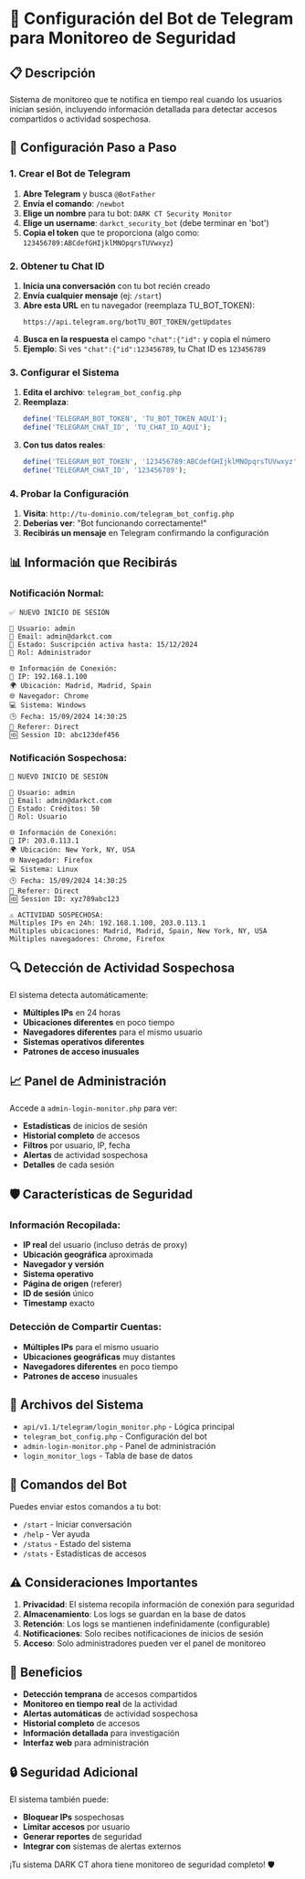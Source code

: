 # 🤖 Configuración del Bot de Telegram para Monitoreo de Seguridad

## 📋 Descripción
Sistema de monitoreo que te notifica en tiempo real cuando los usuarios inician sesión, incluyendo información detallada para detectar accesos compartidos o actividad sospechosa.

## 🔧 Configuración Paso a Paso

### 1. Crear el Bot de Telegram

1. **Abre Telegram** y busca `@BotFather`
2. **Envía el comando**: `/newbot`
3. **Elige un nombre** para tu bot: `DARK CT Security Monitor`
4. **Elige un username**: `darkct_security_bot` (debe terminar en 'bot')
5. **Copia el token** que te proporciona (algo como: `123456789:ABCdefGHIjklMNOpqrsTUVwxyz`)

### 2. Obtener tu Chat ID

1. **Inicia una conversación** con tu bot recién creado
2. **Envía cualquier mensaje** (ej: `/start`)
3. **Abre esta URL** en tu navegador (reemplaza TU_BOT_TOKEN):
   ```
   https://api.telegram.org/botTU_BOT_TOKEN/getUpdates
   ```
4. **Busca en la respuesta** el campo `"chat":{"id":` y copia el número
5. **Ejemplo**: Si ves `"chat":{"id":123456789`, tu Chat ID es `123456789`

### 3. Configurar el Sistema

1. **Edita el archivo**: `telegram_bot_config.php`
2. **Reemplaza**:
   ```php
   define('TELEGRAM_BOT_TOKEN', 'TU_BOT_TOKEN_AQUI');
   define('TELEGRAM_CHAT_ID', 'TU_CHAT_ID_AQUI');
   ```
3. **Con tus datos reales**:
   ```php
   define('TELEGRAM_BOT_TOKEN', '123456789:ABCdefGHIjklMNOpqrsTUVwxyz');
   define('TELEGRAM_CHAT_ID', '123456789');
   ```

### 4. Probar la Configuración

1. **Visita**: `http://tu-dominio.com/telegram_bot_config.php`
2. **Deberías ver**: "Bot funcionando correctamente!"
3. **Recibirás un mensaje** en Telegram confirmando la configuración

## 📊 Información que Recibirás

### Notificación Normal:
```
✅ NUEVO INICIO DE SESIÓN

👤 Usuario: admin
📧 Email: admin@darkct.com
🔑 Estado: Suscripción activa hasta: 15/12/2024
👑 Rol: Administrador

🌐 Información de Conexión:
📍 IP: 192.168.1.100
🌍 Ubicación: Madrid, Madrid, Spain
🌐 Navegador: Chrome
💻 Sistema: Windows
🕒 Fecha: 15/09/2024 14:30:25
🔗 Referer: Direct
🆔 Session ID: abc123def456
```

### Notificación Sospechosa:
```
🚨 NUEVO INICIO DE SESIÓN

👤 Usuario: admin
📧 Email: admin@darkct.com
🔑 Estado: Créditos: 50
👑 Rol: Usuario

🌐 Información de Conexión:
📍 IP: 203.0.113.1
🌍 Ubicación: New York, NY, USA
🌐 Navegador: Firefox
💻 Sistema: Linux
🕒 Fecha: 15/09/2024 14:30:25
🔗 Referer: Direct
🆔 Session ID: xyz789abc123

⚠️ ACTIVIDAD SOSPECHOSA:
Múltiples IPs en 24h: 192.168.1.100, 203.0.113.1
Múltiples ubicaciones: Madrid, Madrid, Spain, New York, NY, USA
Múltiples navegadores: Chrome, Firefox
```

## 🔍 Detección de Actividad Sospechosa

El sistema detecta automáticamente:

- **Múltiples IPs** en 24 horas
- **Ubicaciones diferentes** en poco tiempo
- **Navegadores diferentes** para el mismo usuario
- **Sistemas operativos diferentes**
- **Patrones de acceso inusuales**

## 📈 Panel de Administración

Accede a `admin-login-monitor.php` para ver:

- **Estadísticas** de inicios de sesión
- **Historial completo** de accesos
- **Filtros** por usuario, IP, fecha
- **Alertas** de actividad sospechosa
- **Detalles** de cada sesión

## 🛡️ Características de Seguridad

### Información Recopilada:
- **IP real** del usuario (incluso detrás de proxy)
- **Ubicación geográfica** aproximada
- **Navegador y versión**
- **Sistema operativo**
- **Página de origen** (referer)
- **ID de sesión** único
- **Timestamp** exacto

### Detección de Compartir Cuentas:
- **Múltiples IPs** para el mismo usuario
- **Ubicaciones geográficas** muy distantes
- **Navegadores diferentes** en poco tiempo
- **Patrones de acceso** inusuales

## 🔧 Archivos del Sistema

- `api/v1.1/telegram/login_monitor.php` - Lógica principal
- `telegram_bot_config.php` - Configuración del bot
- `admin-login-monitor.php` - Panel de administración
- `login_monitor_logs` - Tabla de base de datos

## 📱 Comandos del Bot

Puedes enviar estos comandos a tu bot:

- `/start` - Iniciar conversación
- `/help` - Ver ayuda
- `/status` - Estado del sistema
- `/stats` - Estadísticas de accesos

## ⚠️ Consideraciones Importantes

1. **Privacidad**: El sistema recopila información de conexión para seguridad
2. **Almacenamiento**: Los logs se guardan en la base de datos
3. **Retención**: Los logs se mantienen indefinidamente (configurable)
4. **Notificaciones**: Solo recibes notificaciones de inicios de sesión
5. **Acceso**: Solo administradores pueden ver el panel de monitoreo

## 🚀 Beneficios

- **Detección temprana** de accesos compartidos
- **Monitoreo en tiempo real** de la actividad
- **Alertas automáticas** de actividad sospechosa
- **Historial completo** de accesos
- **Información detallada** para investigación
- **Interfaz web** para administración

## 🔒 Seguridad Adicional

El sistema también puede:
- **Bloquear IPs** sospechosas
- **Limitar accesos** por usuario
- **Generar reportes** de seguridad
- **Integrar con** sistemas de alertas externos

¡Tu sistema DARK CT ahora tiene monitoreo de seguridad completo! 🛡️
